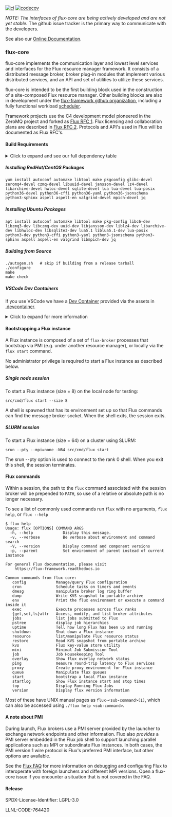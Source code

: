 [![ci](https://github.com/flux-framework/flux-core/workflows/ci/badge.svg)](https://github.com/flux-framework/flux-core/actions?query=workflow%3A.github%2Fworkflows%2Fmain.yml)
[![codecov](https://codecov.io/gh/flux-framework/flux-core/branch/master/graph/badge.svg)](https://codecov.io/gh/flux-framework/flux-core)

_NOTE: The interfaces of flux-core are being actively developed
and are not yet stable._ The github issue tracker is the primary
way to communicate with the developers.

See also our [Online Documentation](https://flux-framework.readthedocs.io).

### flux-core

flux-core implements the communication layer and lowest level
services and interfaces for the Flux resource manager framework.
It consists of a distributed message broker, broker plug-in modules
that implement various distributed services, and an API and set
of utilities to utilize these services.

flux-core is intended to be the first building block used in the
construction of a site-composed Flux resource manager.  Other building
blocks are also in development under the
[flux-framework github organization](https://github.com/flux-framework),
including a fully functional workload
[scheduler](https://github.com/flux-framework/flux-sched).

Framework projects use the C4 development model pioneered in
the ZeroMQ project and forked as
[Flux RFC 1](https://flux-framework.rtfd.io/projects/flux-rfc/en/latest/spec_1.html).
Flux licensing and collaboration plans are described in
[Flux RFC 2](https://flux-framework.rtfd.io/projects/flux-rfc/en/latest/spec_2.html).
Protocols and API's used in Flux will be documented as Flux RFC's.

#### Build Requirements

<!-- A collapsible section with markdown -->
<details>
  <summary>Click to expand and see our full dependency table</summary>

flux-core requires the following packages to build:

**redhat**        | **ubuntu**        | **version**       | **note**
----------        | ----------        | -----------       | --------
autoconf          | autoconf          |                   |
automake          | automake          |                   |
libtool           | libtool           |                   |
make              | make              |                   |
pkgconfig         | pkg-config        |                   |
glibc-devel       | libc6-dev         |                   |
zeromq4-devel     | libzmq3-dev       | >= 4.0.4          |
czmq-devel        | libczmq-dev       | >= 3.0.1          |
jansson-devel     | libjansson-dev    | >= 2.6            |
libuuid-devel     | uuid-dev          |                   |
lz4-devel         | liblz4-dev        |                   |
libarchive-devel  | libarchive-dev    |                   |
ncurses-devel     | libncurses-dev    |                   |
hwloc-devel       | libhwloc-dev      | >= v1.11.1        |
sqlite-devel      | libsqlite3-dev    | >= 3.0.0          |
lua               | lua5.1            | >= 5.1, < 5.5     |
lua-devel         | liblua5.1-dev     | >= 5.1, < 5.5     |
lua-posix         | lua-posix         |                   |
python36-devel    | python3-dev       | >= 3.6            |
python36-cffi     | python3-cffi      | >= 1.1            |
python36-yaml     | python3-yaml      | >= 3.10.0         |
python36-jsonschema | python3-jsonschema | >= 2.3.0, < 4.0 |
phthon3-sphinx    | python3-sphinx    |                   | *1*
phthon3-docutils  | python3-docutils  |                   | *1*

*Note 1 - only needed if optional man pages are to be created.

The following optional dependencies enable additional testing:

**redhat**        | **ubuntu**        | **version**
----------        | ----------        | -----------
aspell            | aspell            |
aspell-en         | aspell-en         |
valgrind-devel    | valgrind          |
mpich-devel       | libmpich-dev      |
jq                | jq                |
</details>

##### Installing RedHat/CentOS Packages
```
yum install autoconf automake libtool make pkgconfig glibc-devel zeromq4-devel czmq-devel libuuid-devel jansson-devel lz4-devel libarchive-devel hwloc-devel sqlite-devel lua lua-devel lua-posix python36-devel python36-cffi python36-yaml python36-jsonschema python3-sphinx aspell aspell-en valgrind-devel mpich-devel jq
```

##### Installing Ubuntu Packages
```
apt install autoconf automake libtool make pkg-config libc6-dev libzmq3-dev libczmq-dev uuid-dev libjansson-dev liblz4-dev libarchive-dev libhwloc-dev libsqlite3-dev lua5.1 liblua5.1-dev lua-posix python3-dev python3-cffi python3-yaml python3-jsonschema python3-sphinx aspell aspell-en valgrind libmpich-dev jq
```

##### Building from Source
```
./autogen.sh   # skip if building from a release tarball
./configure
make
make check
```

##### VSCode Dev Containers

If you use VSCode we have a [Dev Container](https://code.visualstudio.com/docs/remote/containers)
provided via the assets in [.devcontainer](https://code.visualstudio.com/docs/remote/containers#_create-a-devcontainerjson-file).

<details>
  <summary>Click to expand for more information</summary>
You can follow the [tutorial](https://code.visualstudio.com/docs/remote/containers-tutorial) where you'll basically
need to:

1. Install Docker, or compatible engine
2. Install the [Development Containers](vscode:extension/ms-vscode-remote.remote-containers) extension

Then you can go to the command palette (View -> Command Palette) and select `Dev Containers: Open Workspace in Container.`
and select your cloned Flux repository root. This will build a development environment from [fluxrm/testenv](https://hub.docker.com/r/fluxrm/testenv/tags)
that are built from [src/test/docker](src/test/docker) (the focal tag) with a few tweaks to add linting and dev tools.

In addition to the usual flux dev requirements, you get:

* bear
* fd
* gdb
* GitHub CLI
* ripgrep
* and several useful vscode extensions in the vscode server instance, pre-configured for lua, c and python in flux-core


You are free to change the base image and rebuild if you need to test on another operating system!
When your container is built, when you open `Terminal -> New Terminal`, surprise! You're
in the container! The dependencies for building Flux are installed. Try building Flux - it will work without a hitch!

```bash
./autogen.sh
./configure --prefix=/usr/local
make
# This will install in the container!
make install
# This will test in the container!
make check
# If you want a compilation database
make clean
./scripts/generate_compile_commands # this runs `bear make check` by default to generate for all tests as well
```

And try starting flux

```bash
flux start --test-size=4
```

Note that the above assumes installing flux to `/usr/local`. If you install elsewhere, you'll need to adjust your
`LD_LIBRARY_PATH` or similar. IPython is provided in the container for Python development, along with other linting tools.
If you ever need to rebuild, you can either restart VSCode and open in the same way (and it will give you the option)
or you can do on demand in the command palette with `Dev Containers: Rebuild Container` (with or without cache).

**Important** it's recommended that you commit (or otherwise write to the .git folder) from the outside
of the container. The reason is two-fold - first, if you need to sign your commits, the container doesn't
have access and won't be able to. Second, if you write to .git it will change permissions of the directory.
If you accidentally do this and need to fix, you can run this from your terminal outside of VSCode:

```bash
$ sudo chown -R $USER .git/
# and then commit
```

Hopefully we will find a workaround for this so everything works from inside of a VSCode terminal.
For the time being, make sure you fix permissions and commit from outside the container on your local machine!
</details>


#### Bootstrapping a Flux instance

A Flux instance is composed of a set of `flux-broker` processes
that bootstrap via PMI (e.g. under another resource manager), or locally
via the `flux start` command.

No administrator privilege is required to start a Flux instance
as described below.

##### Single node session

To start a Flux instance (size = 8) on the local node for testing:
```
src/cmd/flux start --size 8
```
A shell is spawned that has its environment set up so that Flux
commands can find the message broker socket.  When the shell exits,
the session exits.

##### SLURM session

To start a Flux instance (size = 64) on a cluster using SLURM:
```
srun --pty --mpi=none -N64 src/cmd/flux start
```
The srun --pty option is used to connect to the rank 0 shell.
When you exit this shell, the session terminates.

#### Flux commands

Within a session, the path to the `flux` command associated with the
session broker will be prepended to `PATH`, so use of a relative or
absolute path is no longer necessary.

To see a list of commonly used commands run `flux` with no arguments,
`flux help`, or `flux --help`
```
$ flux help
Usage: flux [OPTIONS] COMMAND ARGS
  -h, --help             Display this message.
  -v, --verbose          Be verbose about environment and command search
  -V, --version          Display command and component versions
  -p, --parent           Set environment of parent instead of current instance

For general Flux documentation, please visit
    https://flux-framework.readthedocs.io

Common commands from flux-core:
   config             Manage/query Flux configuration
   cron               Schedule tasks on timers and events
   dmesg              manipulate broker log ring buffer
   dump               Write KVS snapshot to portable archive
   env                Print the flux environment or execute a command inside it
   exec               Execute processes across flux ranks
   {get,set,ls}attr   Access, modify, and list broker attributes
   jobs               list jobs submitted to Flux
   pstree             display job hierarchies
   uptime             Tell how long Flux has been up and running
   shutdown           Shut down a Flux instance
   resource           list/manipulate Flux resource status
   restore            Read KVS snapshot from portable archive
   kvs                Flux key-value store utility
   mini               Minimal Job Submission Tool
   job                Job Housekeeping Tool
   overlay            Show flux overlay network status
   ping               measure round-trip latency to Flux services
   proxy              Create proxy environment for Flux instance
   queue              Manipulate flux queues
   start              bootstrap a local Flux instance
   startlog           Show Flux instance start and stop times
   top                Display Running Flux Jobs
   version            Display flux version information
```

Most of these have UNIX manual pages as `flux-<sub-command>(1)`,
which can also be accessed using `./flux help <sub-command>`.

#### A note about PMI

During launch, Flux brokers use a PMI server provided by the launcher
to exchange network endpoints and other information.  Flux also _provides_
a PMI server embedded in the Flux job shell to support launching parallel
applications such as MPI or subordinate Flux instances.  In both cases,
the PMI version 1 wire protocol is Flux's preferred PMI interface, but
other options are available.

See the [Flux FAQ](https://flux-framework.readthedocs.io/en/latest/faqs.html)
for more information on debugging and configuring Flux to interoperate with
foreign launchers and different MPI versions.  Open a flux-core issue if
you encounter a situation that is not covered in the FAQ.

#### Release

SPDX-License-Identifier: LGPL-3.0

LLNL-CODE-764420
